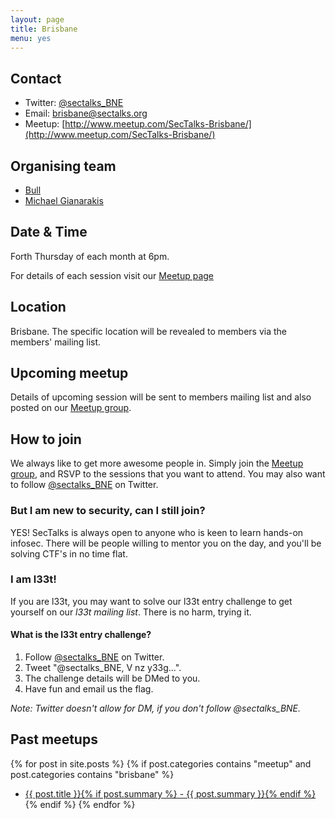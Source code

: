 ```yaml
---
layout: page
title: Brisbane 
menu: yes
---
```


## Contact 

* Twitter: [@sectalks_BNE](https://twitter.com/sectalks_BNE)
* Email: [brisbane@sectalks.org](mailto:brisbane@sectalks.org)
* Meetup: [http://www.meetup.com/SecTalks-Brisbane/](http://www.meetup.com/SecTalks-Brisbane/)

## Organising team 

* [Bull](https://twitter.com/RobertWinkel) 
* [Michael Gianarakis](https://twitter.com/mgianarakis) 

## Date & Time 

Forth Thursday of each month at 6pm.

For details of each session visit our [Meetup page](http://www.meetup.com/SecTalks-Brisbane/)

## Location 

Brisbane. The specific location will be revealed to members via the members' mailing list. 

## Upcoming meetup 

Details of upcoming session will be sent to members mailing list 
and also posted on our [Meetup group](http://www.meetup.com/SecTalks-Brisbane/).

## How to join

We always like to get more awesome people in.
Simply join the [Meetup group](http://www.meetup.com/SecTalks-Brisbane/),
and RSVP to the sessions that you want to attend.
You may also want to follow [@sectalks_BNE](https://twitter.com/sectalks_BNE) on Twitter.

### But I am new to security, can I still join?

YES! SecTalks is always open to anyone who is keen to learn hands-on infosec.
There will be people willing to mentor you on the day, and you'll be solving CTF's in no time flat.

### I am l33t!

If you are l33t, you may want to solve our l33t entry challenge to get yourself on our *l33t mailing list*. There is no harm, trying it.

#### What is the l33t entry challenge?

1. Follow [@sectalks_BNE](https://twitter.com/sectalks_BNE) on Twitter.
1. Tweet "@sectalks_BNE, V nz y33g...".
1. The challenge details will be DMed to you.
1. Have fun and email us the flag.

*Note: Twitter doesn't allow for DM, if you don't follow @sectalks_BNE.*

## Past meetups 

{% for post in site.posts %}
{% if post.categories contains "meetup" and post.categories contains "brisbane" %}
* <a href="{{ post.url | prepend: site.baseurl | prepend: site.url }}">{{ post.title }}{% if post.summary %} - {{ post.summary }}{% endif %}</a>
{% endif %}
{% endfor %}
